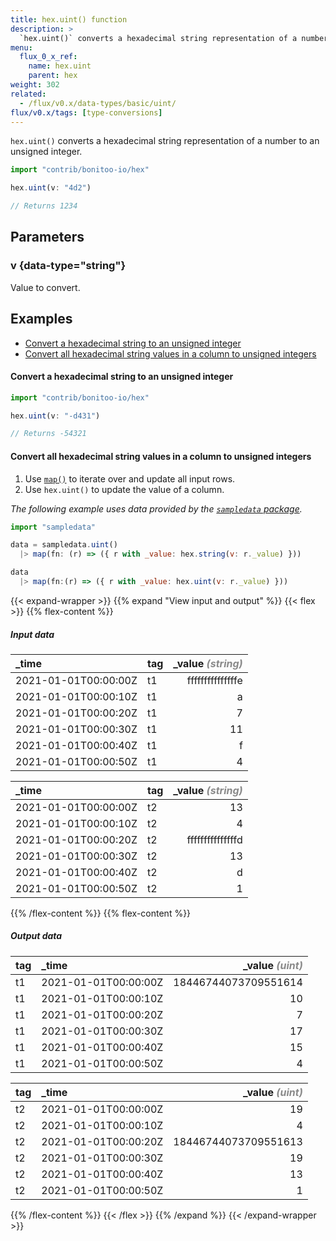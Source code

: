 ```yaml
---
title: hex.uint() function
description: >
  `hex.uint()` converts a hexadecimal string representation of a number to an unsigned integer.
menu:
  flux_0_x_ref:
    name: hex.uint
    parent: hex
weight: 302
related:
  - /flux/v0.x/data-types/basic/uint/
flux/v0.x/tags: [type-conversions]
---
```


`hex.uint()` converts a hexadecimal string representation of a number to an unsigned integer.

```js
import "contrib/bonitoo-io/hex"

hex.uint(v: "4d2")

// Returns 1234
```

## Parameters

### v {data-type="string"}
Value to convert.

## Examples

- [Convert a hexadecimal string to an unsigned integer](#convert-a-hexadecimal-string-to-an-unsigned-integer)
- [Convert all hexadecimal string values in a column to unsigned integers](#convert-all-hexadecimal-string-values-in-a-column-to-unsigned-integers)

#### Convert a hexadecimal string to an unsigned integer
```js
import "contrib/bonitoo-io/hex"

hex.uint(v: "-d431")

// Returns -54321
```

#### Convert all hexadecimal string values in a column to unsigned integers

1. Use [`map()`](/flux/v0.x/stdlib/universe/map/) to iterate over and update all input rows.
2. Use `hex.uint()` to update the value of a column.

_The following example uses data provided by the [`sampledata` package](/flux/v0.x/stdlib/sampledata/)._

```js
import "sampledata"

data = sampledata.uint()
  |> map(fn: (r) => ({ r with _value: hex.string(v: r._value) }))

data
  |> map(fn:(r) => ({ r with _value: hex.uint(v: r._value) }))
```

{{< expand-wrapper >}}
{{% expand "View input and output" %}}
{{< flex >}}
{{% flex-content %}}
##### Input data
| _time                | tag | _value _<span style="opacity:.5;">(string)</span>_ |
| :------------------- | :-- | -------------------------------------------------: |
| 2021-01-01T00:00:00Z | t1  |                                   fffffffffffffffe |
| 2021-01-01T00:00:10Z | t1  |                                                  a |
| 2021-01-01T00:00:20Z | t1  |                                                  7 |
| 2021-01-01T00:00:30Z | t1  |                                                 11 |
| 2021-01-01T00:00:40Z | t1  |                                                  f |
| 2021-01-01T00:00:50Z | t1  |                                                  4 |

| _time                | tag | _value _<span style="opacity:.5;">(string)</span>_ |
| :------------------- | :-- | -------------------------------------------------: |
| 2021-01-01T00:00:00Z | t2  |                                                 13 |
| 2021-01-01T00:00:10Z | t2  |                                                  4 |
| 2021-01-01T00:00:20Z | t2  |                                   fffffffffffffffd |
| 2021-01-01T00:00:30Z | t2  |                                                 13 |
| 2021-01-01T00:00:40Z | t2  |                                                  d |
| 2021-01-01T00:00:50Z | t2  |                                                  1 |

{{% /flex-content %}}
{{% flex-content %}}
##### Output data
| tag | _time                | _value _<span style="opacity:.5;">(uint)</span>_ |
| :-- | :------------------- | -----------------------------------------------: |
| t1  | 2021-01-01T00:00:00Z |                             18446744073709551614 |
| t1  | 2021-01-01T00:00:10Z |                                               10 |
| t1  | 2021-01-01T00:00:20Z |                                                7 |
| t1  | 2021-01-01T00:00:30Z |                                               17 |
| t1  | 2021-01-01T00:00:40Z |                                               15 |
| t1  | 2021-01-01T00:00:50Z |                                                4 |

| tag | _time                | _value _<span style="opacity:.5;">(uint)</span>_ |
| :-- | :------------------- | -----------------------------------------------: |
| t2  | 2021-01-01T00:00:00Z |                                               19 |
| t2  | 2021-01-01T00:00:10Z |                                                4 |
| t2  | 2021-01-01T00:00:20Z |                             18446744073709551613 |
| t2  | 2021-01-01T00:00:30Z |                                               19 |
| t2  | 2021-01-01T00:00:40Z |                                               13 |
| t2  | 2021-01-01T00:00:50Z |                                                1 |

{{% /flex-content %}}
{{< /flex >}}
{{% /expand %}}
{{< /expand-wrapper >}}


